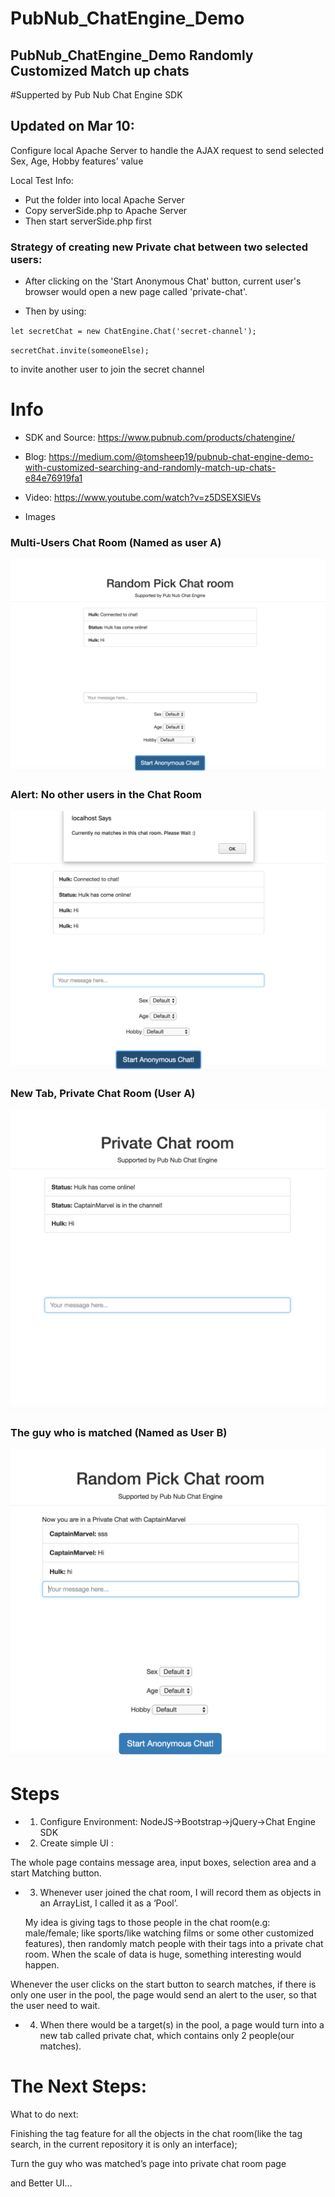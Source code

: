 PubNub_ChatEngine_Demo
====
PubNub_ChatEngine_Demo  Randomly Customized Match up chats
------
#Supperted by Pub Nub Chat Engine SDK

## Updated on Mar 10:

Configure local Apache Server to handle the AJAX request to send selected Sex, Age, Hobby features' value

Local Test Info: 
- Put the folder into local Apache Server
- Copy serverSide.php to Apache Server
- Then start serverSide.php first

### Strategy of creating new Private chat between two selected users:

- After clicking on the 'Start Anonymous Chat' button, current user's browser would open a new page called 'private-chat'.

- Then by using:

`let secretChat = new ChatEngine.Chat('secret-channel'); `

`secretChat.invite(someoneElse);`

to invite another user to join the secret channel
 

# Info
- SDK and Source: https://www.pubnub.com/products/chatengine/

- Blog: https://medium.com/@tomsheep19/pubnub-chat-engine-demo-with-customized-searching-and-randomly-match-up-chats-e84e76919fa1

- Video: https://www.youtube.com/watch?v=z5DSEXSlEVs

- Images
### Multi-Users Chat Room (Named as user A)
![image](https://github.com/tomSheep19/ReadMe_Imgs/blob/master/1.png)



### Alert: No other users in the Chat Room
![image](https://github.com/tomSheep19/ReadMe_Imgs/blob/master/2.png)



### New Tab, Private Chat Room (User A)
![image](https://github.com/tomSheep19/ReadMe_Imgs/blob/master/3.png)



### The guy who is matched (Named as User B)
![image](https://github.com/tomSheep19/ReadMe_Imgs/blob/master/4.png)



# Steps

- 1. Configure Environment: NodeJS->Bootstrap->jQuery->Chat Engine SDK

- 2. Create simple UI :

The whole page contains message area, input boxes, selection area and a start Matching button.

- 3. Whenever user joined the chat room, I will record them as objects in an ArrayList, I called it as a ‘Pool’.

    My idea is giving tags to those people in the chat room(e.g: male/female; like sports/like watching films or some other customized features), then randomly match people with their tags into a private chat room. When the scale of data is huge, something interesting would happen.

Whenever the user clicks on the start button to search matches, if there is only one user in the pool, the page would send an alert to the user, so that the user need to wait.

- 4. When there would be a target(s) in the pool, a page would turn into a new tab called private chat, which contains only 2 people(our matches).

# The Next Steps:

What to do next:

Finishing the tag feature for all the objects in the chat room(like the tag search, in the current repository it is only an interface);

Turn the guy who was matched’s page into private chat room page

and Better UI…
